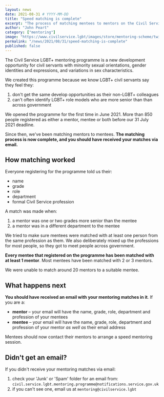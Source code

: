 ```yaml
---
layout: news
date: 2021-08-31 # YYYY-MM-DD
title: "Speed matching is complete"
excerpt: "The process of matching mentees to mentors on the Civil Service LGBT+ mentoring programme is complete."
author: "John Peart"
category: ["mentoring"]
image: "https://www.civilservice.lgbt/images/store/mentoring-scheme/twitter-timeline%201.png"
permalink: "/news/2021/08/31/speed-matching-is-complete"
published: false
---
```


The Civil Service LGBT+ mentoring programme is a new development opportunity for civil servants with minority sexual orientations, gender identities and expressions, and variations in sex characteristics.

We created this programme because we know LGBT+ civil servants say they feel they:

1. don't get the same develop opportunities as their non-LGBT+ colleagues
2. can't often identify LGBT+ role models who are more senior than than across government

We opened the programme for the first time in June 2021. More than 850 people registered as either a mentor, mentee or both before our 31 July 2021 deadline.

Since then, we've been matching mentors to mentees. **The matching process is now complete, and you should have received your matches via email.**

## How matching worked

Everyone registering for the programme told us their:

- name
- grade
- role
- department
- formal Civil Service profession

A match was made when:

1. a mentor was one or two grades more senior than the mentee
2. a mentor was in a different department to the mentee

We tried to make sure mentees were matched with at least one person from the same profession as them. We also deliberately mixed up the professions for most people, so they got to meet people across government.

**Every mentee that registered on the programme has been matched with at least 1 mentor**. Most mentees have been matched with 2 or 3 mentors.

We were unable to match around 20 mentors to a suitable mentee.

## What happens next

**You should have received an email with your mentoring matches in it**. If you are a:

- **mentor** – your email will have the name, grade, role, department and profession of your mentees
- **mentee** – your email will have the name, grade, role, department and profession of your mentor *as well as* their email address

Mentees should now contact their mentors to arrange a speed mentoring session.

## Didn't get an email?

If you didn't receive your mentoring matches via email:

1. check your 'Junk' or 'Spam' folder for an email from: `civil.service.lgbt.mentoring.programme@notifications.service.gov.uk`
2. if you can't see one, email us at `mentoring@civilservice.lgbt`

